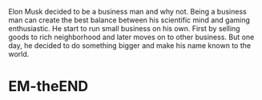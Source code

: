 Elon Musk decided to be a business man and why not. Being a business man can create the best balance between his scientific mind and gaming enthusiastic. He start to run small business on his own. First by selling goods to rich neighborhood and later moves on to other business. But one day, he decided to do something bigger and make his name known to the world.  

# EM-theEND

